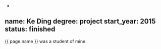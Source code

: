 -
name: Ke Ding
degree: project
start_year: 2015
status: finished
---

{{ page.name }} was a student of mine.
